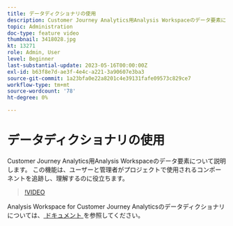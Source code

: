 ```yaml
---
title: データディクショナリの使用
description: Customer Journey Analytics用Analysis Workspaceのデータ要素について説明します。 この機能は、ユーザーと管理者がプロジェクトで使用されるコンポーネントを追跡し、理解するのに役立ちます。 
topic: Administration
doc-type: feature video
thumbnail: 3418028.jpg
kt: 13271
role: Admin, User
level: Beginner
last-substantial-update: 2023-05-16T00:00:00Z
exl-id: b63f8e7d-ae3f-4e4c-a221-3a90607e3ba3
source-git-commit: 1a23bfa0e22a8201c4e39131fafe09573c829ce7
workflow-type: tm+mt
source-wordcount: '78'
ht-degree: 0%

---
```


# データディクショナリの使用

Customer Journey Analytics用Analysis Workspaceのデータ要素について説明します。 この機能は、ユーザーと管理者がプロジェクトで使用されるコンポーネントを追跡し、理解するのに役立ちます。 

>[!VIDEO](https://video.tv.adobe.com/v/3418028/?quality=12&learn=on)

Analysis Workspace for Customer Journey Analyticsのデータディクショナリについては、[ ドキュメント ](https://experienceleague.adobe.com/docs/analytics-platform/using/cja-components/data-dictionary/data-dictionary-overview.html) を参照してください。
